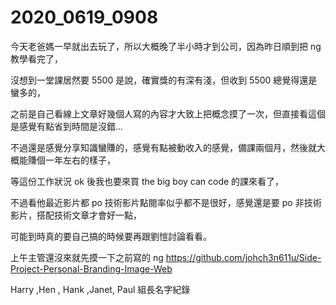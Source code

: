 # 2020_0619_0908

今天老爸媽一早就出去玩了，所以大概晚了半小時才到公司，因為昨日順到把 ng 教學看完了，

沒想到一堂課居然要 5500 是說，確實獎的有深有淺，但收到 5500 總覺得還是蠻多的，

之前是自己看線上文章好幾個人寫的內容才大致上把概念摸了一次，但直接看這個是感覺有點省到時間是沒錯...

不過還是感覺分享知識蠻賺的，感覺有點被動收入的感覺，備課兩個月，然後就大概能賺個一年左右的樣子，

等這份工作狀況 ok 後我也要來買 the big boy can code 的課來看了，

不過看他最近影片都 po 技術影片點閱率似乎都不是很好，感覺還是要 po 非技術影片，搭配技術文章才會好一點，

可能到時真的要自己搞的時候要再跟劉愷討論看看。

上午主管還沒來就先摸一下之前寫的 ng <https://github.com/johch3n611u/Side-Project-Personal-Branding-Image-Web>

Harry ,Hen , Hank ,Janet, Paul 組長名字紀錄
